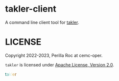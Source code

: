 # takler-client

A command line client tool for [takler](https://github.com/perillaroc/takler).

# LICENSE

Copyright 2022-2023, Perilla Roc at cemc-oper.

`takler` is licensed under [Apache License, Version 2.0](./LICENSE).

<span style="color:#01665e">t</span><span style="color:#5ab4ac">a</span><span style="color:#c7eae5">k</span><span style="color:#f6e8c3">l</span><span style="color:#d8b365">e</span><span style="color:#8c510a">r</span>